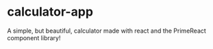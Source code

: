 # calculator-app
 
A simple, but beautiful, calculator made with react and the PrimeReact component library!

